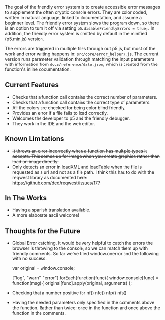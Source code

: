 The goal of the friendly error system is to create accessible error messages to supplement the often cryptic console errors. They are color coded, written in natural language, linked to documentation, and assume a beginner level. The friendly error system slows the program down, so there is an option to turn it off via setting `p5.disableFriendlyErrors = true;`. In addition, the friendly error system is omitted by default in the minified (p5.min.js) version.

The errors are triggered in multiple files through out p5.js, but most of the work and error writing happens in:
`src/core/error_helpers.js`. The current version runs parameter validation through matching the input parameters with information from `docs/reference/data.json`, which is created from the function's inline documentation.

## Current Features
* Checks that a function call contains the correct number of parameters.  
* Checks that a function call contains the correct type of parameters.  
* ~~All the colors are checked for being color blind friendly.~~
* Provides an error if a file fails to load correctly. 
* Welcomes the developer to p5 and the friendly debugger. 
* They work in the IDE and the web editor. 

## Known Limitations
* ~~It throws an error incorrectly when a function has multiple types it accepts. This comes up for image when you create graphics rather than load an image directly.~~
* Only detects an error in loadXML and loadTable when the file is requested as a url and not as a file path. I think this has to do with the reqwest library as documented here: https://github.com/ded/reqwest/issues/177

## In The Works
* Having a spanish translation available. 
* A more elaborate ascii welcome! 

## Thoughts for the Future
* Global Error catching. It would be very helpful to catch the errors the browser is throwing to the console, so we can match them up with friendly comments. So far we've tried window.onerror and the following with no success. 

     var original = window.console;
      
     ["log", "warn", "error"].forEach(function(func){
     window.console[func] = function(msg) {
      original[func].apply(original, arguments)
     };

* Checking that a number positive for nf() nfc() nfp() nfs()
* Having the needed parameters only specified in the comments above the function. Rather than twice: once in the function and once above the function in the comments.  